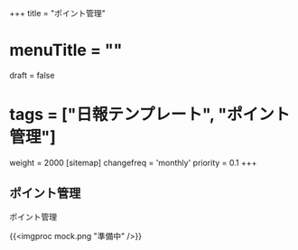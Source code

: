 +++
title = "ポイント管理"
# menuTitle = ""
draft = false
# tags = ["日報テンプレート", "ポイント管理"]
weight = 2000
[sitemap]
  changefreq = 'monthly'
  priority = 0.1
+++

## ポイント管理

ポイント管理

{{<imgproc mock.png "準備中" />}}

